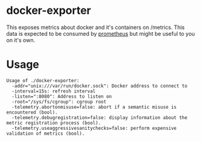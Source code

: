 # docker-exporter

This exposes metrics about docker and it's containers on /metrics.
This data is expected to be consumed by [prometheus](http://github.com/prometheus/prometheus)
but might be useful to you on it's own.


# Usage

    Usage of ./docker-exporter:
      -addr="unix:///var/run/docker.sock": Docker address to connect to
      -interval=15s: refresh interval
      -listen=":8080": Address to listen on
      -root="/sys/fs/cgroup": cgroup root
      -telemetry.abortonmisuse=false: abort if a semantic misuse is encountered (bool).
      -telemetry.debugregistration=false: display information about the metric registration process (bool).
      -telemetry.useaggressivesanitychecks=false: perform expensive validation of metrics (bool).
